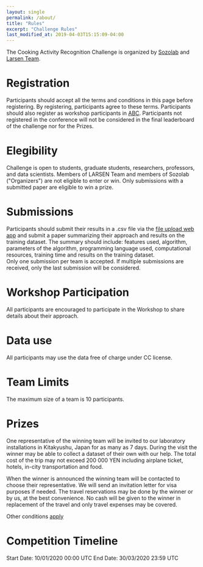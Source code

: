 ```yaml
---
layout: single
permalink: /about/
title: "Rules"
excerpt: "Challenge Rules"
last_modified_at: 2019-04-03T15:15:09-04:00
---
```

The Cooking Activity Recognition Challenge is organized by [Sozolab](http://sozolab.jp/) and [Larsen Team](https://team.inria.fr/larsen/).


# Registration
Participants should accept all the terms and conditions in this page before registering. By registering, participants agree to these terms. Participants should also register as workshop participants in [ABC](http://abc-research.github.io). Participants not registered in the conference will not be considered in the final leaderboard of the challenge nor for the Prizes.

# Elegibility
Challenge is open to students, graduate students, researchers, professors, and data scientists. Members of LARSEN Team and members of Sozolab ("Organizers") are not eligible to enter or win.
Only submissions with a submitted paper are eligible to win a prize.

# Submissions
Participants should submit their results in a .csv file via the [file upload web app](https://script.google.com/macros/s/AKfycbwvkIzFc7z9a19vSGYUwsymdSBk4y5dbTRLABA7/exec) and submit a paper summarizing their approach and results on the training dataset. The summary should include: features used, algorithm, parameters of the algorithm, programming language used, computational resources, training time and results on the training dataset.  
Only one submission per team is accepted. If multiple submissions are received, only the last submission will be considered.

# Workshop Participation
All participants are encouraged to participate in the Workshop to share details about their approach.  

# Data use
All participants may use the data free of charge under CC license.

# Team Limits
The  maximum size of a team is 10 participants.

# Prizes
One representative of the winning team will be invited to our laboratory installations in Kitakyushu, Japan for as many as 7 days. During the visit the winner may be able to collect a dataset of their own with our help. The total cost of the trip may not exceed 200 000 YEN including airplane ticket, hotels, in-city transportation and food.

When the winner is announced the winning team will be contacted to choose their representative. We will send an invitation letter for visa purposes if needed. The travel reservations may be done by the winner or by us, at the best convenience. No cash will be given to the winner in replacement of the travel and only travel expenses may be covered.   

Other conditions [apply](/cook2020/prize_rules/)

# Competition Timeline
Start Date: 10/01/2020 00:00 UTC
End Date: 30/03/2020 23:59 UTC
